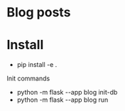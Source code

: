 # Blog posts

# Install
- pip install -e .

Init commands
- python -m flask --app blog init-db
- python -m flask --app blog run
